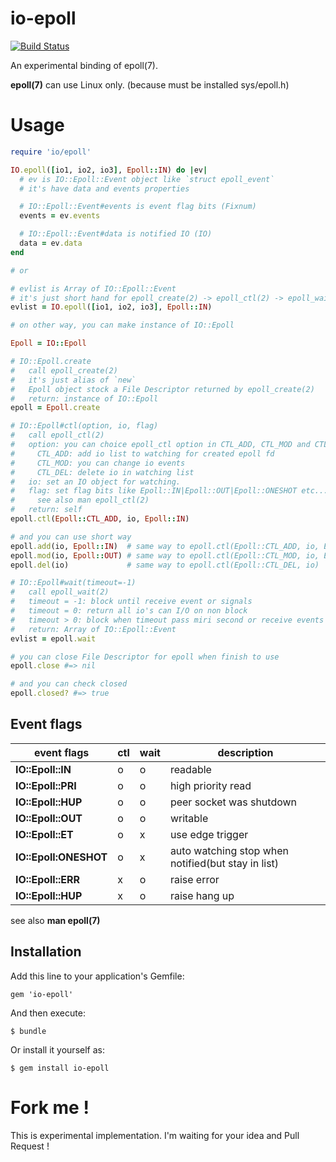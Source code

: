 io-epoll
===

[![Build Status](https://travis-ci.org/ksss/io-epoll.svg?branch=master)](https://travis-ci.org/ksss/io-epoll)

An experimental binding of epoll(7).

**epoll(7)** can use Linux only. (because must be installed sys/epoll.h)

# Usage

```ruby
require 'io/epoll'

IO.epoll([io1, io2, io3], Epoll::IN) do |ev|
  # ev is IO::Epoll::Event object like `struct epoll_event`
  # it's have data and events properties

  # IO::Epoll::Event#events is event flag bits (Fixnum)
  events = ev.events

  # IO::Epoll::Event#data is notified IO (IO)
  data = ev.data
end

# or

# evlist is Array of IO::Epoll::Event
# it's just short hand for epoll_create(2) -> epoll_ctl(2) -> epoll_wait(2)
evlist = IO.epoll([io1, io2, io3], Epoll::IN)

# on other way, you can make instance of IO::Epoll

Epoll = IO::Epoll

# IO::Epoll.create
#   call epoll_create(2)
#   it's just alias of `new`
#   Epoll object stock a File Descriptor returned by epoll_create(2)
#   return: instance of IO::Epoll
epoll = Epoll.create

# IO::Epoll#ctl(option, io, flag)
#   call epoll_ctl(2)
#   option: you can choice epoll_ctl option in CTL_ADD, CTL_MOD and CTL_DEL.
#     CTL_ADD: add io list to watching for created epoll fd
#     CTL_MOD: you can change io events
#     CTL_DEL: delete io in watching list
#   io: set an IO object for watching.
#   flag: set flag bits like Epoll::IN|Epoll::OUT|Epoll::ONESHOT etc...
#     see also man epoll_ctl(2)
#   return: self
epoll.ctl(Epoll::CTL_ADD, io, Epoll::IN)

# and you can use short way
epoll.add(io, Epoll::IN)  # same way to epoll.ctl(Epoll::CTL_ADD, io, Epoll::IN)
epoll.mod(io, Epoll::OUT) # same way to epoll.ctl(Epoll::CTL_MOD, io, Epoll::IN)
epoll.del(io)             # same way to epoll.ctl(Epoll::CTL_DEL, io)

# IO::Epoll#wait(timeout=-1)
#   call epoll_wait(2)
#   timeout = -1: block until receive event or signals
#   timeout = 0: return all io's can I/O on non block
#   timeout > 0: block when timeout pass miri second or receive events or signals
#   return: Array of IO::Epoll::Event
evlist = epoll.wait

# you can close File Descriptor for epoll when finish to use
epoll.close #=> nil

# and you can check closed
epoll.closed? #=> true
```

## Event flags

event flags|ctl|wait|description
---|---|---|---
**IO::Epoll::IN**|o|o|readable
**IO::Epoll::PRI**|o|o|high priority read
**IO::Epoll::HUP**|o|o|peer socket was shutdown
**IO::Epoll::OUT**|o|o|writable
**IO::Epoll::ET**|o|x|use edge trigger
**IO::Epoll:ONESHOT**|o|x|auto watching stop when notified(but stay in list)
**IO::Epoll::ERR**|x|o|raise error
**IO::Epoll::HUP**|x|o|raise hang up

see also **man epoll(7)**

## Installation

Add this line to your application's Gemfile:

    gem 'io-epoll'

And then execute:

    $ bundle

Or install it yourself as:

    $ gem install io-epoll

# Fork me !

This is experimental implementation.
I'm waiting for your idea and Pull Request !
